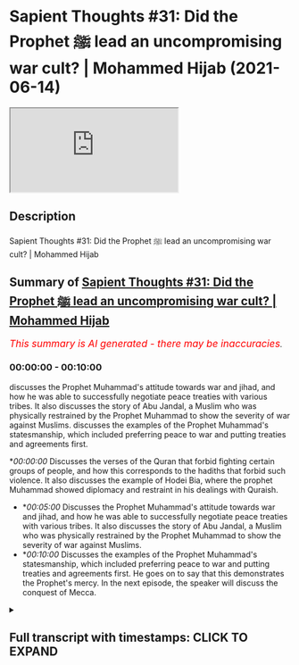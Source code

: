 # Sapient Thoughts #31: Did the Prophet ﷺ lead an uncompromising war cult? | Mohammed Hijab (2021-06-14)

<iframe loading='lazy' src='https://www.youtube.com/embed/pxcTVvGpIqs'></iframe>

## Description

Sapient Thoughts #31: Did the Prophet ﷺ lead an uncompromising war cult? | Mohammed Hijab

## Summary of [Sapient Thoughts #31: Did the Prophet ﷺ lead an uncompromising war cult? | Mohammed Hijab](https://www.youtube.com/watch?v=pxcTVvGpIqs)


*<span style="color:red; font-size:125%">This summary is AI generated - there may be inaccuracies</span>. [](/)*

### <a onclick="modifyYTiframeseektime('0')">00:00:00</a> - <a onclick="modifyYTiframeseektime('600')">00:10:00</a>

 discusses the Prophet Muhammad's attitude towards war and jihad, and how he was able to successfully negotiate peace treaties with various tribes. It also discusses the story of Abu Jandal, a Muslim who was physically restrained by the Prophet Muhammad to show the severity of war against Muslims. discusses the examples of the Prophet Muhammad's statesmanship, which included preferring peace to war and putting treaties and agreements first.

**<a onclick="modifyYTiframeseektime('0')">00:00:00</a>* Discusses the verses of the Quran that forbid fighting certain groups of people, and how this corresponds to the hadiths that forbid such violence. It also discusses the example of Hodei Bia, where the prophet Muhammad showed diplomacy and restraint in his dealings with Quraish.
* **<a onclick="modifyYTiframeseektime('300')">00:05:00</a>* Discusses the Prophet Muhammad's attitude towards war and jihad, and how he was able to successfully negotiate peace treaties with various tribes. It also discusses the story of Abu Jandal, a Muslim who was physically restrained by the Prophet Muhammad to show the severity of war against Muslims.
* **<a onclick="modifyYTiframeseektime('600')">00:10:00</a>* Discusses the examples of the Prophet Muhammad's statesmanship, which included preferring peace to war and putting treaties and agreements first. He goes on to say that this demonstrates the Prophet's mercy. In the next episode, the speaker will discuss the conquest of Mecca.

<details><summary><h2>Full transcript with timestamps: CLICK TO EXPAND</h2></summary>

<a onclick="modifyYTiframeseektime('2')">0:00:02</a> [Music]  
<a onclick="modifyYTiframeseektime('14')">0:00:14</a> another episode of sapient thoughts  
<a onclick="modifyYTiframeseektime('15')">0:00:15</a> where we discuss theo philosophical  
<a onclick="modifyYTiframeseektime('17')">0:00:17</a> issues  
<a onclick="modifyYTiframeseektime('18')">0:00:18</a> where we answer the arguments of the  
<a onclick="modifyYTiframeseektime('19')">0:00:19</a> detractors of islam  
<a onclick="modifyYTiframeseektime('21')">0:00:21</a> in addition to making our own arguments  
<a onclick="modifyYTiframeseektime('22')">0:00:22</a> for the veracity of islam  
<a onclick="modifyYTiframeseektime('24')">0:00:24</a> today we're going to be dealing with a  
<a onclick="modifyYTiframeseektime('25')">0:00:25</a> species claim a spurious claim  
<a onclick="modifyYTiframeseektime('27')">0:00:27</a> a claim that's often made by the  
<a onclick="modifyYTiframeseektime('29')">0:00:29</a> controversialists and the detractors and  
<a onclick="modifyYTiframeseektime('32')">0:00:32</a> the objectionists  
<a onclick="modifyYTiframeseektime('33')">0:00:33</a> those who attack islam the right wing  
<a onclick="modifyYTiframeseektime('36')">0:00:36</a> the alt-right  
<a onclick="modifyYTiframeseektime('37')">0:00:37</a> the orientalists and others which is  
<a onclick="modifyYTiframeseektime('40')">0:00:40</a> the age-old claim that the prophet  
<a onclick="modifyYTiframeseektime('43')">0:00:43</a> muhammad  
<a onclick="modifyYTiframeseektime('44')">0:00:44</a> he knew no compromise and that he led  
<a onclick="modifyYTiframeseektime('48')">0:00:48</a> what would be considered in a sense a  
<a onclick="modifyYTiframeseektime('51')">0:00:51</a> war cult  
<a onclick="modifyYTiframeseektime('52')">0:00:52</a> a death cult and that  
<a onclick="modifyYTiframeseektime('55')">0:00:55</a> he spread islam in this way  
<a onclick="modifyYTiframeseektime('59')">0:00:59</a> in other words just preferring war all  
<a onclick="modifyYTiframeseektime('62')">0:01:02</a> over  
<a onclick="modifyYTiframeseektime('62')">0:01:02</a> over all other alternatives let's first  
<a onclick="modifyYTiframeseektime('66')">0:01:06</a> and foremost before we talk about  
<a onclick="modifyYTiframeseektime('67')">0:01:07</a> today's center piece of attention which  
<a onclick="modifyYTiframeseektime('70')">0:01:10</a> is going to be the  
<a onclick="modifyYTiframeseektime('72')">0:01:12</a> or the treaty of let's turn our  
<a onclick="modifyYTiframeseektime('74')">0:01:14</a> attention to what some of the verses of  
<a onclick="modifyYTiframeseektime('76')">0:01:16</a> the quran  
<a onclick="modifyYTiframeseektime('77')">0:01:17</a> says on these matters so for example if  
<a onclick="modifyYTiframeseektime('80')">0:01:20</a> you if you look at chapter number 2  
<a onclick="modifyYTiframeseektime('82')">0:01:22</a> verse 190  
<a onclick="modifyYTiframeseektime('84')">0:01:24</a> allah subhanahu wa  
<a onclick="modifyYTiframeseektime('92')">0:01:32</a> and fight those who fight you and do not  
<a onclick="modifyYTiframeseektime('94')">0:01:34</a> transgress  
<a onclick="modifyYTiframeseektime('95')">0:01:35</a> for allah does not love those who  
<a onclick="modifyYTiframeseektime('97')">0:01:37</a> transgress and allah  
<a onclick="modifyYTiframeseektime('101')">0:01:41</a> in chapter number 8 verse number 61  
<a onclick="modifyYTiframeseektime('104')">0:01:44</a> he mentions  
<a onclick="modifyYTiframeseektime('108')">0:01:48</a> that if they retort to peace  
<a onclick="modifyYTiframeseektime('111')">0:01:51</a> then also go in that direction and rely  
<a onclick="modifyYTiframeseektime('113')">0:01:53</a> on upon allah  
<a onclick="modifyYTiframeseektime('116')">0:01:56</a> allah also mentions in the quran and  
<a onclick="modifyYTiframeseektime('118')">0:01:58</a> this is very very important  
<a onclick="modifyYTiframeseektime('120')">0:02:00</a> this is extremely important what i'm  
<a onclick="modifyYTiframeseektime('122')">0:02:02</a> about to mention here  
<a onclick="modifyYTiframeseektime('123')">0:02:03</a> what allah mentions in chapter number  
<a onclick="modifyYTiframeseektime('125')">0:02:05</a> four verse number 90  
<a onclick="modifyYTiframeseektime('141')">0:02:21</a> for those so it's telling you who you  
<a onclick="modifyYTiframeseektime('143')">0:02:23</a> cannot fight because in verses 89  
<a onclick="modifyYTiframeseektime('145')">0:02:25</a> and 88 it was telling you who you should  
<a onclick="modifyYTiframeseektime('147')">0:02:27</a> fight so this is telling you who you  
<a onclick="modifyYTiframeseektime('149')">0:02:29</a> can't fight  
<a onclick="modifyYTiframeseektime('154')">0:02:34</a> illallahu  
<a onclick="modifyYTiframeseektime('157')">0:02:37</a> except for a people who have come to you  
<a onclick="modifyYTiframeseektime('160')">0:02:40</a> and you have an agreement with them  
<a onclick="modifyYTiframeseektime('162')">0:02:42</a> or that they come to you bare-chested in  
<a onclick="modifyYTiframeseektime('164')">0:02:44</a> other words that they are not wanting to  
<a onclick="modifyYTiframeseektime('166')">0:02:46</a> fight  
<a onclick="modifyYTiframeseektime('167')">0:02:47</a> that you can't fight them so these are  
<a onclick="modifyYTiframeseektime('169')">0:02:49</a> the things which are very clear  
<a onclick="modifyYTiframeseektime('171')">0:02:51</a> in the quran which very candidly  
<a onclick="modifyYTiframeseektime('175')">0:02:55</a> very unambiguously very unequivocally  
<a onclick="modifyYTiframeseektime('179')">0:02:59</a> tell us that you cannot fight certain  
<a onclick="modifyYTiframeseektime('182')">0:03:02</a> categories of people the prophet  
<a onclick="modifyYTiframeseektime('184')">0:03:04</a> muhammad sallallahu alaihi wasallam we  
<a onclick="modifyYTiframeseektime('186')">0:03:06</a> say to the  
<a onclick="modifyYTiframeseektime('186')">0:03:06</a> hadith  
<a onclick="modifyYTiframeseektime('192')">0:03:12</a> whoever kills a non-combatant  
<a onclick="modifyYTiframeseektime('193')">0:03:13</a> non-believer he will not smell the  
<a onclick="modifyYTiframeseektime('195')">0:03:15</a> fragrance of paradise  
<a onclick="modifyYTiframeseektime('196')">0:03:16</a> and he also mentioned it's also  
<a onclick="modifyYTiframeseektime('199')">0:03:19</a> mentioned in bukhari that he used to  
<a onclick="modifyYTiframeseektime('200')">0:03:20</a> completely condemn the killing  
<a onclick="modifyYTiframeseektime('202')">0:03:22</a> of women and children and so on and so  
<a onclick="modifyYTiframeseektime('204')">0:03:24</a> forth so  
<a onclick="modifyYTiframeseektime('205')">0:03:25</a> already we know with this preamble that  
<a onclick="modifyYTiframeseektime('208')">0:03:28</a> for those who want to try and maintain  
<a onclick="modifyYTiframeseektime('210')">0:03:30</a> the prophet muhammad knew no compromise  
<a onclick="modifyYTiframeseektime('213')">0:03:33</a> or that islam  
<a onclick="modifyYTiframeseektime('214')">0:03:34</a> was completely for anything but peace  
<a onclick="modifyYTiframeseektime('218')">0:03:38</a> what do you do with these verses what do  
<a onclick="modifyYTiframeseektime('220')">0:03:40</a> you do with these hadiths  
<a onclick="modifyYTiframeseektime('222')">0:03:42</a> if the attitude was of the prophet  
<a onclick="modifyYTiframeseektime('224')">0:03:44</a> muhammad  
<a onclick="modifyYTiframeseektime('226')">0:03:46</a> was a war hungry attitude why did he  
<a onclick="modifyYTiframeseektime('229')">0:03:49</a> mentioned in the hadith which is  
<a onclick="modifyYTiframeseektime('231')">0:03:51</a> muslim  
<a onclick="modifyYTiframeseektime('236')">0:03:56</a> that do not wish to meet the enemy but  
<a onclick="modifyYTiframeseektime('239')">0:03:59</a> if you do meet them  
<a onclick="modifyYTiframeseektime('241')">0:04:01</a> then be patient in fighting do not wish  
<a onclick="modifyYTiframeseektime('243')">0:04:03</a> to meet the enemy he says  
<a onclick="modifyYTiframeseektime('245')">0:04:05</a> and yet he is seen as a warlord or a war  
<a onclick="modifyYTiframeseektime('248')">0:04:08</a> monger by some individuals  
<a onclick="modifyYTiframeseektime('251')">0:04:11</a> what does it mean to be a war mongrel  
<a onclick="modifyYTiframeseektime('253')">0:04:13</a> when you're saying do not wish  
<a onclick="modifyYTiframeseektime('255')">0:04:15</a> to meet the enemy  
<a onclick="modifyYTiframeseektime('258')">0:04:18</a> in hodei bia which is one of the most  
<a onclick="modifyYTiframeseektime('260')">0:04:20</a> important  
<a onclick="modifyYTiframeseektime('262')">0:04:22</a> bedrock examples chief examples  
<a onclick="modifyYTiframeseektime('266')">0:04:26</a> of the negotiating and diplomatic way of  
<a onclick="modifyYTiframeseektime('269')">0:04:29</a> the prophet muhammad  
<a onclick="modifyYTiframeseektime('272')">0:04:32</a> the statesmanship of the prophet  
<a onclick="modifyYTiframeseektime('273')">0:04:33</a> muhammad  
<a onclick="modifyYTiframeseektime('276')">0:04:36</a> he actually approached quraish  
<a onclick="modifyYTiframeseektime('279')">0:04:39</a> he was going to do the lesser pilgrimage  
<a onclick="modifyYTiframeseektime('282')">0:04:42</a> which is called amra  
<a onclick="modifyYTiframeseektime('283')">0:04:43</a> as many of you will know with the  
<a onclick="modifyYTiframeseektime('285')">0:04:45</a> companions because  
<a onclick="modifyYTiframeseektime('286')">0:04:46</a> there was a revelation that he got in a  
<a onclick="modifyYTiframeseektime('289')">0:04:49</a> dream  
<a onclick="modifyYTiframeseektime('290')">0:04:50</a> and he saw himself and his companions  
<a onclick="modifyYTiframeseektime('293')">0:04:53</a> cutting their hair  
<a onclick="modifyYTiframeseektime('294')">0:04:54</a> and also shaving their hair which is  
<a onclick="modifyYTiframeseektime('297')">0:04:57</a> something that people do  
<a onclick="modifyYTiframeseektime('299')">0:04:59</a> when they go to pilgrimage so he went to  
<a onclick="modifyYTiframeseektime('302')">0:05:02</a> pilgrimage obviously blocking it were  
<a onclick="modifyYTiframeseektime('304')">0:05:04</a> these pagan arabs who had been at the  
<a onclick="modifyYTiframeseektime('305')">0:05:05</a> throats of the muslim people for years  
<a onclick="modifyYTiframeseektime('307')">0:05:07</a> on end now  
<a onclick="modifyYTiframeseektime('308')">0:05:08</a> and what happened in this situation was  
<a onclick="modifyYTiframeseektime('311')">0:05:11</a> that the prophet muhammad was prevented  
<a onclick="modifyYTiframeseektime('313')">0:05:13</a> from coming in  
<a onclick="modifyYTiframeseektime('314')">0:05:14</a> and so too were the companions which was  
<a onclick="modifyYTiframeseektime('317')">0:05:17</a> seen as a  
<a onclick="modifyYTiframeseektime('317')">0:05:17</a> as an aberration to the custom of even  
<a onclick="modifyYTiframeseektime('320')">0:05:20</a> the pagan arabs  
<a onclick="modifyYTiframeseektime('321')">0:05:21</a> that they would block people from going  
<a onclick="modifyYTiframeseektime('323')">0:05:23</a> and doing pilgrimage  
<a onclick="modifyYTiframeseektime('325')">0:05:25</a> so the prophet muhammad these people  
<a onclick="modifyYTiframeseektime('329')">0:05:29</a> and he said  
<a onclick="modifyYTiframeseektime('332')">0:05:32</a> that woe to quraish these pagan arabs  
<a onclick="modifyYTiframeseektime('335')">0:05:35</a> that  
<a onclick="modifyYTiframeseektime('336')">0:05:36</a> war has devoured them he says  
<a onclick="modifyYTiframeseektime('342')">0:05:42</a> what would it mean what would it do to  
<a onclick="modifyYTiframeseektime('345')">0:05:45</a> them  
<a onclick="modifyYTiframeseektime('345')">0:05:45</a> if they just allowed me between they  
<a onclick="modifyYTiframeseektime('348')">0:05:48</a> just allowed me to see the people in  
<a onclick="modifyYTiframeseektime('349')">0:05:49</a> other words  
<a onclick="modifyYTiframeseektime('351')">0:05:51</a> they didn't block me from the people  
<a onclick="modifyYTiframeseektime('353')">0:05:53</a> which already shows you  
<a onclick="modifyYTiframeseektime('355')">0:05:55</a> that the islamic attitude towards jihad  
<a onclick="modifyYTiframeseektime('358')">0:05:58</a> was an instrumental attitude and this  
<a onclick="modifyYTiframeseektime('360')">0:06:00</a> indeed was  
<a onclick="modifyYTiframeseektime('361')">0:06:01</a> the opinion of the great scholars of  
<a onclick="modifyYTiframeseektime('363')">0:06:03</a> islam  
<a onclick="modifyYTiframeseektime('364')">0:06:04</a> including but not limited to even hajjir  
<a onclick="modifyYTiframeseektime('367')">0:06:07</a> al-haytami in his kitab in his book  
<a onclick="modifyYTiframeseektime('371')">0:06:11</a> where he talks about harp quoting as  
<a onclick="modifyYTiframeseektime('373')">0:06:13</a> zakashi as being  
<a onclick="modifyYTiframeseektime('375')">0:06:15</a> wasilla and not maksad or in other words  
<a onclick="modifyYTiframeseektime('378')">0:06:18</a> instrumental  
<a onclick="modifyYTiframeseektime('379')">0:06:19</a> and not an objective so here we have  
<a onclick="modifyYTiframeseektime('383')">0:06:23</a> already very clear attitudes  
<a onclick="modifyYTiframeseektime('386')">0:06:26</a> from the prophet himself telling he's  
<a onclick="modifyYTiframeseektime('388')">0:06:28</a> not wanting to fight  
<a onclick="modifyYTiframeseektime('389')">0:06:29</a> in fact they came without the armory of  
<a onclick="modifyYTiframeseektime('391')">0:06:31</a> fighting  
<a onclick="modifyYTiframeseektime('393')">0:06:33</a> and if they did have it they had it  
<a onclick="modifyYTiframeseektime('394')">0:06:34</a> packed up somewhere they weren't coming  
<a onclick="modifyYTiframeseektime('396')">0:06:36</a> in with swords  
<a onclick="modifyYTiframeseektime('397')">0:06:37</a> they were coming to do a pilgrimage and  
<a onclick="modifyYTiframeseektime('399')">0:06:39</a> so  
<a onclick="modifyYTiframeseektime('401')">0:06:41</a> what happened is that there was a treaty  
<a onclick="modifyYTiframeseektime('402')">0:06:42</a> that was  
<a onclick="modifyYTiframeseektime('404')">0:06:44</a> there was a treaty that was agreed by  
<a onclick="modifyYTiframeseektime('406')">0:06:46</a> the prophet muhammad sallallahu  
<a onclick="modifyYTiframeseektime('408')">0:06:48</a> alaihi wasallam and and this treaty  
<a onclick="modifyYTiframeseektime('411')">0:06:51</a> that was agreed upon took the following  
<a onclick="modifyYTiframeseektime('415')">0:06:55</a> form i'm going to read out to you  
<a onclick="modifyYTiframeseektime('416')">0:06:56</a> exactly what it's mentioned  
<a onclick="modifyYTiframeseektime('417')">0:06:57</a> to show you the extent to which the  
<a onclick="modifyYTiframeseektime('419')">0:06:59</a> prophet muhammad  
<a onclick="modifyYTiframeseektime('421')">0:07:01</a> he knew how to be a statesman and this  
<a onclick="modifyYTiframeseektime('424')">0:07:04</a> is why  
<a onclick="modifyYTiframeseektime('426')">0:07:06</a> this is why he was as successful as he  
<a onclick="modifyYTiframeseektime('428')">0:07:08</a> was listen  
<a onclick="modifyYTiframeseektime('430')">0:07:10</a> he was a successful the prophet muhammed  
<a onclick="modifyYTiframeseektime('432')">0:07:12</a> as he was  
<a onclick="modifyYTiframeseektime('434')">0:07:14</a> because he knew when to fight and he  
<a onclick="modifyYTiframeseektime('435')">0:07:15</a> knew when to compromise  
<a onclick="modifyYTiframeseektime('437')">0:07:17</a> listen to the prophet muhammad  
<a onclick="modifyYTiframeseektime('438')">0:07:18</a> sallallahu alaihi  
<a onclick="modifyYTiframeseektime('440')">0:07:20</a> so he was there and he told sure  
<a onclick="modifyYTiframeseektime('444')">0:07:24</a> bismillah which is in the name of allah  
<a onclick="modifyYTiframeseektime('447')">0:07:27</a> the most merciful the most gracious the  
<a onclick="modifyYTiframeseektime('449')">0:07:29</a> most merciful so he said i don't  
<a onclick="modifyYTiframeseektime('451')">0:07:31</a> i don't understand this phraseology i  
<a onclick="modifyYTiframeseektime('453')">0:07:33</a> don't understand these names  
<a onclick="modifyYTiframeseektime('454')">0:07:34</a> put bismillah put another phrasal verb  
<a onclick="modifyYTiframeseektime('458')">0:07:38</a> in the name of god  
<a onclick="modifyYTiframeseektime('459')">0:07:39</a> okay no problem the prophet compromised  
<a onclick="modifyYTiframeseektime('460')">0:07:40</a> because it didn't  
<a onclick="modifyYTiframeseektime('462')">0:07:42</a> it didn't go against any of the sacred  
<a onclick="modifyYTiframeseektime('466')">0:07:46</a> uh sacred symbols of islam and in fact  
<a onclick="modifyYTiframeseektime('469')">0:07:49</a> the prophet he said if  
<a onclick="modifyYTiframeseektime('473')">0:07:53</a> the quraysh tell me to do something and  
<a onclick="modifyYTiframeseektime('476')">0:07:56</a> it doesn't go against  
<a onclick="modifyYTiframeseektime('479')">0:07:59</a> the huromat of allah the sacred  
<a onclick="modifyYTiframeseektime('483')">0:08:03</a> symbols then i will accept  
<a onclick="modifyYTiframeseektime('486')">0:08:06</a> then i will accept so long as it's not  
<a onclick="modifyYTiframeseektime('488')">0:08:08</a> going against islam  
<a onclick="modifyYTiframeseektime('491')">0:08:11</a> so what happened was sohail is said  
<a onclick="modifyYTiframeseektime('496')">0:08:16</a> he said  
<a onclick="modifyYTiframeseektime('504')">0:08:24</a> the prophet said but this is what  
<a onclick="modifyYTiframeseektime('506')">0:08:26</a> muhammad  
<a onclick="modifyYTiframeseektime('508')">0:08:28</a> the prophet of allah of god  
<a onclick="modifyYTiframeseektime('511')">0:08:31</a> has agreed to with suhailup number so  
<a onclick="modifyYTiframeseektime('514')">0:08:34</a> i don't agree that you're the prophet  
<a onclick="modifyYTiframeseektime('516')">0:08:36</a> and if i did i wouldn't be fighting you  
<a onclick="modifyYTiframeseektime('518')">0:08:38</a> so he said take away that thing which  
<a onclick="modifyYTiframeseektime('520')">0:08:40</a> says the name of allah and put instead  
<a onclick="modifyYTiframeseektime('522')">0:08:42</a> of it  
<a onclick="modifyYTiframeseektime('524')">0:08:44</a> something else and alibaba got very  
<a onclick="modifyYTiframeseektime('527')">0:08:47</a> upset by this he said how can you take  
<a onclick="modifyYTiframeseektime('528')">0:08:48</a> this away  
<a onclick="modifyYTiframeseektime('529')">0:08:49</a> how can you take this away but the  
<a onclick="modifyYTiframeseektime('530')">0:08:50</a> prophet salallahu salaam he told  
<a onclick="modifyYTiframeseektime('532')">0:08:52</a> them to rob it out and to put muhammad  
<a onclick="modifyYTiframeseektime('535')">0:08:55</a> in abdullah  
<a onclick="modifyYTiframeseektime('537')">0:08:57</a> it shows you the great wisdom the great  
<a onclick="modifyYTiframeseektime('539')">0:08:59</a> compromise of the prophet muhammad shows  
<a onclick="modifyYTiframeseektime('541')">0:09:01</a> you the great wisdom the great  
<a onclick="modifyYTiframeseektime('542')">0:09:02</a> compromise  
<a onclick="modifyYTiframeseektime('545')">0:09:05</a> so you put that down and he said  
<a onclick="modifyYTiframeseektime('554')">0:09:14</a> and that put down that we will  
<a onclick="modifyYTiframeseektime('558')">0:09:18</a> be at peace and not at war for 10  
<a onclick="modifyYTiframeseektime('561')">0:09:21</a> years  
<a onclick="modifyYTiframeseektime('565')">0:09:25</a> and the people will be safe in those  
<a onclick="modifyYTiframeseektime('567')">0:09:27</a> years  
<a onclick="modifyYTiframeseektime('570')">0:09:30</a> and that they will be restricted from  
<a onclick="modifyYTiframeseektime('572')">0:09:32</a> one another in other words  
<a onclick="modifyYTiframeseektime('573')">0:09:33</a> in war allah  
<a onclick="modifyYTiframeseektime('587')">0:09:47</a> this includes muslims by the way and in  
<a onclick="modifyYTiframeseektime('590')">0:09:50</a> fact  
<a onclick="modifyYTiframeseektime('591')">0:09:51</a> he would the prophet and the muslims  
<a onclick="modifyYTiframeseektime('593')">0:09:53</a> would be tested by this  
<a onclick="modifyYTiframeseektime('594')">0:09:54</a> were a person called abu jandal who  
<a onclick="modifyYTiframeseektime('597')">0:09:57</a> would be literally shackled up  
<a onclick="modifyYTiframeseektime('599')">0:09:59</a> shackled up as a muslim he said please  
<a onclick="modifyYTiframeseektime('603')">0:10:03</a> he said please let me come help me to be  
<a onclick="modifyYTiframeseektime('607')">0:10:07</a> saved and the prophet salallahu sallam  
<a onclick="modifyYTiframeseektime('611')">0:10:11</a> he wanted to make him an exception but  
<a onclick="modifyYTiframeseektime('613')">0:10:13</a> since he put that contract down  
<a onclick="modifyYTiframeseektime('616')">0:10:16</a> he told abu jahel that he was unable to  
<a onclick="modifyYTiframeseektime('619')">0:10:19</a> take him which shows you the extent to  
<a onclick="modifyYTiframeseektime('622')">0:10:22</a> which the prophet was  
<a onclick="modifyYTiframeseektime('623')">0:10:23</a> so cautious of breaking his promises and  
<a onclick="modifyYTiframeseektime('627')">0:10:27</a> breaking his contract  
<a onclick="modifyYTiframeseektime('629')">0:10:29</a> so cautious and this shows you also  
<a onclick="modifyYTiframeseektime('634')">0:10:34</a> and then they agreed one more thing  
<a onclick="modifyYTiframeseektime('636')">0:10:36</a> which is that whoever wants  
<a onclick="modifyYTiframeseektime('638')">0:10:38</a> to enter the alliance with the prophet  
<a onclick="modifyYTiframeseektime('640')">0:10:40</a> muhammad  
<a onclick="modifyYTiframeseektime('642')">0:10:42</a> they can do so on whoever wants to enter  
<a onclick="modifyYTiframeseektime('644')">0:10:44</a> an alliance with hazard they can do so  
<a onclick="modifyYTiframeseektime('645')">0:10:45</a> and by the way huzzah which is a group  
<a onclick="modifyYTiframeseektime('648')">0:10:48</a> of arabs they entered the  
<a onclick="modifyYTiframeseektime('650')">0:10:50</a> the alliance with the prophet and banu  
<a onclick="modifyYTiframeseektime('652')">0:10:52</a> bakr entered the alliance  
<a onclick="modifyYTiframeseektime('654')">0:10:54</a> with with  
<a onclick="modifyYTiframeseektime('658')">0:10:58</a> so what we need to understand here  
<a onclick="modifyYTiframeseektime('662')">0:11:02</a> is that this shows great statesmanship  
<a onclick="modifyYTiframeseektime('663')">0:11:03</a> and compromise and that the idea for  
<a onclick="modifyYTiframeseektime('666')">0:11:06</a> putting this in the first place  
<a onclick="modifyYTiframeseektime('668')">0:11:08</a> was to create a treaty and to  
<a onclick="modifyYTiframeseektime('671')">0:11:11</a> stop war from happening and so of course  
<a onclick="modifyYTiframeseektime('673')">0:11:13</a> this is something something that  
<a onclick="modifyYTiframeseektime('675')">0:11:15</a> muslim people can continue doing until  
<a onclick="modifyYTiframeseektime('677')">0:11:17</a> the day of judgement  
<a onclick="modifyYTiframeseektime('678')">0:11:18</a> and in fact they should if they want to  
<a onclick="modifyYTiframeseektime('679')">0:11:19</a> emulate the prophets not despite the  
<a onclick="modifyYTiframeseektime('681')">0:11:21</a> prophets teachings but  
<a onclick="modifyYTiframeseektime('683')">0:11:23</a> because of them and i will say that  
<a onclick="modifyYTiframeseektime('686')">0:11:26</a> this is just one of many examples  
<a onclick="modifyYTiframeseektime('689')">0:11:29</a> where the prophet muhammad sallallahu  
<a onclick="modifyYTiframeseektime('691')">0:11:31</a> alaihi wasallam he preferred peace to  
<a onclick="modifyYTiframeseektime('693')">0:11:33</a> war  
<a onclick="modifyYTiframeseektime('693')">0:11:33</a> and in fact he worked in that direction  
<a onclick="modifyYTiframeseektime('696')">0:11:36</a> and he put peace treaties and stuck to  
<a onclick="modifyYTiframeseektime('697')">0:11:37</a> them as much as possible  
<a onclick="modifyYTiframeseektime('699')">0:11:39</a> and in the next episode in sha allah we  
<a onclick="modifyYTiframeseektime('701')">0:11:41</a> are going to be talking about fatah  
<a onclick="modifyYTiframeseektime('704')">0:11:44</a> or the conquest of mecca and how that is  
<a onclick="modifyYTiframeseektime('706')">0:11:46</a> even a greater example  
<a onclick="modifyYTiframeseektime('707')">0:11:47</a> of the prophetic mercy was allah  
<a onclick="modifyYTiframeseektime('716')">0:11:56</a> you  
</details>